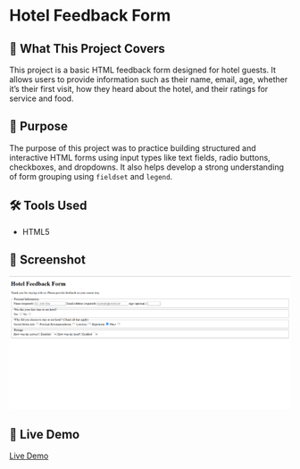 # Hotel Feedback Form

## 🧾 What This Project Covers
This project is a basic HTML feedback form designed for hotel guests. It allows users to provide information such as their name, email, age, whether it’s their first visit, how they heard about the hotel, and their ratings for service and food.

## 🎯 Purpose
The purpose of this project was to practice building structured and interactive HTML forms using input types like text fields, radio buttons, checkboxes, and dropdowns. It also helps develop a strong understanding of form grouping using `fieldset` and `legend`.

## 🛠️ Tools Used
- HTML5

## 📸 Screenshot  
![Hotel Feedback Form Screenshot](Screenshot.png)  


## 🔗 Live Demo
[Live Demo](https://codewithsam025.github.io/feedback-form-page/)  

